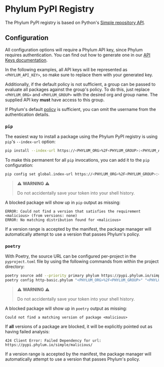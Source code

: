 # Phylum PyPI Registry

The Phylum PyPI registry is based on Python's [Simple repository API].

[Simple repository API]: https://packaging.python.org/en/latest/specifications/simple-repository-api/

## Configuration

All configuration options will require a Phylum API key, since Phylum requires
authentication. You can find out how to generate one in our
[API Keys documentation].

In the following examples, all API keys will be represented as
`<PHYLUM_API_KEY>`, so make sure to replace them with your generated key.

Additionally, if the default policy is not sufficient, a group can be passed to
evaluate all packages against the group's policy. To do this, just replace
`<PHYLUM_ORG>` and `<PHYLUM_GROUP>` with the desired org and group name. The
supplied API key **must** have access to this group.

If Phylum's default [policy] is sufficient, you can omit the username from the
authentication details.

[API Keys documentation]: ../knowledge_base/api-keys.md#generate-an-api-key
[policy]: ../knowledge_base/policy.md

### `pip`

The easiest way to install a package using the Phylum PyPI registry is using
`pip`'s `--index-url` option:

```sh
pip install --index-url https://<PHYLUM_ORG>%2F<PHYLUM_GROUP>:<PHYLUM_API_KEY>@pypi.phylum.io/simple/ <requirement specifier>
```

To make this permanent for all `pip` invocations, you can add it to the `pip`
configuration:

```sh
pip config set global.index-url https://<PHYLUM_ORG>%2F<PHYLUM_GROUP>:<PHYLUM_API_KEY>@pypi.phylum.io/simple/
```

> ⚠️ **WARNING** ⚠️
>
> Do not accidentally save your token into your shell history.

A blocked package will show up in `pip` output as missing:

```text
ERROR: Could not find a version that satisfies the requirement <malicious> (from versions: none)
ERROR: No matching distribution found for <malicious>
```

If a version range is accepted by the manifest, the package manager will
automatically attempt to use a version that passes Phylum's policy.

### `poetry`

With Poetry, the source URL can be configured per-project in the
`pyproject.toml` file by using the following commands from within the project
directory:

```sh
poetry source add --priority primary phylum https://pypi.phylum.io/simple/
poetry config http-basic.phylum "<PHYLUM_ORG>%2F<PHYLUM_GROUP>" "<PHYLUM_API_KEY>"
```

> ⚠️ **WARNING** ⚠️
>
> Do not accidentally save your token into your shell history.

A blocked package will show up in `poetry` output as missing:

```text
Could not find a matching version of package <malicious>
```

If **all** versions of a package are blocked, it will be explicitly pointed out
as having failed analysis:

```text
424 Client Error: Failed Dependency for url: https://pypi.phylum.io/simple/malicious/
```

If a version range is accepted by the manifest, the package manager will
automatically attempt to use a version that passes Phylum's policy.
